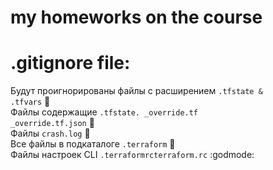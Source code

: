 # my homeworks on the course
# .gitignore file:
Будут проигнорированы файлы с расширением <code>.tfstate & .tfvars</code> :construction_worker:  
Файлы содержащие <code>.tfstate.</code><code> _override.tf</code><code> _override.tf.json</code> :cop:  
Файлы <code>crash.log</code> :see_no_evil:  
Все файлы в подкаталоге <code>.terraform</code> :japanese_ogre:  
Файлы настроек CLI <code>.terraformrc</code><code>terraform.rc</code> :godmode:
